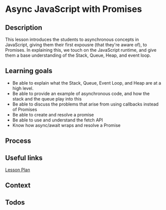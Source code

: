 # Async JavaScript with Promises

## Description

This lesson introduces the students to asynchronous concepts in JavaScript,
giving them their first expousre (that they're aware of), to Promises. In
explaining this, we touch on the JavaScript runtime, and give them a base
understanding of the Stack, Queue, Heap, and event loop.

## Learning goals

- Be able to explain what the Stack, Queue, Event Loop, and Heap are at a high
  level.
- Be able to provide an example of asynchronous code, and how the stack and the
  queue play into this
- Be able to discuss the problems that arise from using callbacks instead of
  Promises
- Be able to create and resolve a promise
- Be able to use and understand the fetch API
- Know how async/await wraps and resolve a Promise

## Process

## Useful links

[Lesson Plan](http://frontend.turing.io/lessons/module-3/promises.html)

## Context

## Todos
